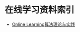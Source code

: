 # 在线学习资料索引

- [Online Learning算法理论与实践](http://tech.meituan.com/online-learning.html?hmsr=toutiao.io&utm_medium=toutiao.io&utm_source=toutiao.io)